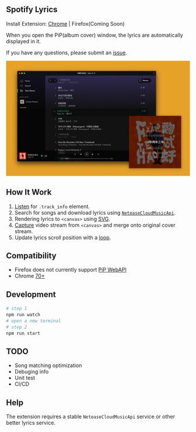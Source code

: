 ## Spotify Lyrics

Install Extension: [Chrome](https://chrome.google.com/webstore/detail/spotify-lyrics/mkjfooclbdgjdclepjeepbmmjaclipod) | Firefox(Coming Soon)

When you open the PiP(album cover) window, the lyrics are automatically displayed in it.

If you have any questions, please submit an [issue](https://github.com/mantou132/Spotify-Lyrics/issues).

<img src="./screenshot/screenshot2.jpg">

## How It Work

1. [Listen](https://developer.mozilla.org/en-US/docs/Web/API/MutationObserver) for `.track_info` element.
2. Search for songs and download lyrics using [`NeteaseCloudMusicApi`](https://github.com/Binaryify/NeteaseCloudMusicApi).
3. Rendering lyrics to `<canvas>` using [SVG](https://developer.mozilla.org/en-US/docs/Web/SVG/Element/foreignObject).
4. [Capture](https://developer.mozilla.org/en-US/docs/Web/API/HTMLCanvasElement/captureStream) video stream from `<canvas>` and merge onto original cover stream.
5. Update lyrics scroll position with a [loop](https://developer.mozilla.org/en-US/docs/Web/API/WindowOrWorkerGlobalScope/setTimeout).

## Compatibility

* Firefox does not currently support [PiP WebAPI](https://bugzilla.mozilla.org/show_bug.cgi?id=1463402)
* Chrome [70+](https://caniuse.com/#feat=picture-in-picture)

## Development

```bash
# step 1
npm run watch
# open a new terminal
# step 2
npm run start
```

## TODO

* Song matching optimization
* Debuging info
* Unit test
* CI/CD

## Help

The extension requires a stable `NeteaseCloudMusicApi` service or
other better lyrics service.